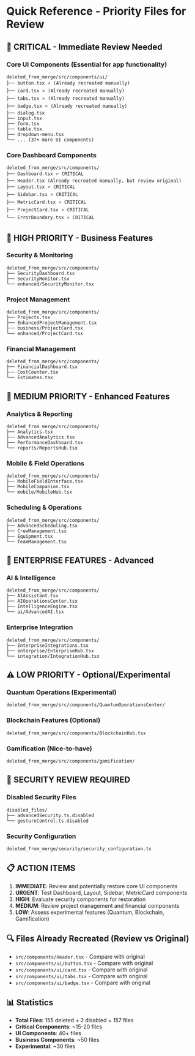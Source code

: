 # Quick Reference - Priority Files for Review

## 🚨 CRITICAL - Immediate Review Needed

### Core UI Components (Essential for app functionality)
```
deleted_from_merge/src/components/ui/
├── button.tsx ⭐ (Already recreated manually)
├── card.tsx ⭐ (Already recreated manually) 
├── tabs.tsx ⭐ (Already recreated manually)
├── badge.tsx ⭐ (Already recreated manually)
├── dialog.tsx
├── input.tsx
├── form.tsx
├── table.tsx
├── dropdown-menu.tsx
└── ... (37+ more UI components)
```

### Core Dashboard Components
```
deleted_from_merge/src/components/
├── Dashboard.tsx ⭐ CRITICAL
├── Header.tsx (Already recreated manually, but review original)
├── Layout.tsx ⭐ CRITICAL
├── Sidebar.tsx ⭐ CRITICAL
├── MetricCard.tsx ⭐ CRITICAL
├── ProjectCard.tsx ⭐ CRITICAL
└── ErrorBoundary.tsx ⭐ CRITICAL
```

## 🔧 HIGH PRIORITY - Business Features

### Security & Monitoring
```
deleted_from_merge/src/components/
├── SecurityDashboard.tsx
├── SecurityMonitor.tsx
└── enhanced/SecurityMonitor.tsx
```

### Project Management
```
deleted_from_merge/src/components/
├── Projects.tsx
├── EnhancedProjectManagement.tsx
├── business/ProjectCard.tsx
└── enhanced/ProjectCard.tsx
```

### Financial Management
```
deleted_from_merge/src/components/
├── FinancialDashboard.tsx
├── CostCounter.tsx
└── Estimates.tsx
```

## 🎯 MEDIUM PRIORITY - Enhanced Features

### Analytics & Reporting
```
deleted_from_merge/src/components/
├── Analytics.tsx
├── AdvancedAnalytics.tsx
├── PerformanceDashboard.tsx
└── reports/ReportsHub.tsx
```

### Mobile & Field Operations  
```
deleted_from_merge/src/components/
├── MobileFieldInterface.tsx
├── MobileCompanion.tsx
└── mobile/MobileHub.tsx
```

### Scheduling & Operations
```
deleted_from_merge/src/components/
├── AdvancedScheduling.tsx
├── CrewManagement.tsx
├── Equipment.tsx
└── TeamManagement.tsx
```

## 🚀 ENTERPRISE FEATURES - Advanced

### AI & Intelligence
```
deleted_from_merge/src/components/
├── AIAssistant.tsx
├── AIOperationsCenter.tsx
├── IntelligenceEngine.tsx
└── ai/AdvancedAI.tsx
```

### Enterprise Integration
```
deleted_from_merge/src/components/
├── EnterpriseIntegrations.tsx
├── enterprise/EnterpriseHub.tsx
└── integration/IntegrationHub.tsx
```

## ⚠️ LOW PRIORITY - Optional/Experimental

### Quantum Operations (Experimental)
```
deleted_from_merge/src/components/QuantumOperationsCenter/
```

### Blockchain Features (Optional)
```
deleted_from_merge/src/components/BlockchainHub.tsx
```

### Gamification (Nice-to-have)
```
deleted_from_merge/src/components/gamification/
```

## 🔐 SECURITY REVIEW REQUIRED

### Disabled Security Files
```
disabled_files/
├── advancedSecurity.ts.disabled
└── gestureControl.ts.disabled
```

### Security Configuration
```
deleted_from_merge/security/security_configuration.ts
```

## 📋 ACTION ITEMS

1. **IMMEDIATE**: Review and potentially restore core UI components
2. **URGENT**: Test Dashboard, Layout, Sidebar, MetricCard components  
3. **HIGH**: Evaluate security components for restoration
4. **MEDIUM**: Review project management and financial components
5. **LOW**: Assess experimental features (Quantum, Blockchain, Gamification)

## 🔍 Files Already Recreated (Review vs Original)
- `src/components/Header.tsx` - Compare with original
- `src/components/ui/button.tsx` - Compare with original  
- `src/components/ui/card.tsx` - Compare with original
- `src/components/ui/tabs.tsx` - Compare with original
- `src/components/ui/badge.tsx` - Compare with original

## 📊 Statistics
- **Total Files**: 155 deleted + 2 disabled = 157 files
- **Critical Components**: ~15-20 files
- **UI Components**: 40+ files
- **Business Components**: ~50 files
- **Experimental**: ~30 files